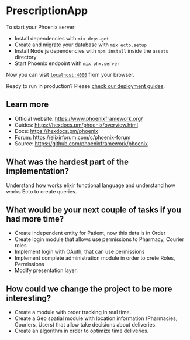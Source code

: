# PrescriptionApp

To start your Phoenix server:

  * Install dependencies with `mix deps.get`
  * Create and migrate your database with `mix ecto.setup`
  * Install Node.js dependencies with `npm install` inside the `assets` directory
  * Start Phoenix endpoint with `mix phx.server`

Now you can visit [`localhost:4000`](http://localhost:4000) from your browser.

Ready to run in production? Please [check our deployment guides](https://hexdocs.pm/phoenix/deployment.html).

## Learn more

  * Official website: https://www.phoenixframework.org/
  * Guides: https://hexdocs.pm/phoenix/overview.html
  * Docs: https://hexdocs.pm/phoenix
  * Forum: https://elixirforum.com/c/phoenix-forum
  * Source: https://github.com/phoenixframework/phoenix

## What was the hardest part of the implementation?

Understand how works elixir functional language and understand how works Ecto to create queries.

## What would be your next couple of tasks if you had more time?

* Create independent entity for Patient, now this data is in Order
* Create login module that allows use permissions to Pharmacy, Courier roles
* Implement login with OAuth, that can use permissions
* Implement complete administration module in order to crete Roles, Permissions
* Modify presentation layer.

## How could we change the project to be more interesting?

* Create a module with order tracking in real time.
* Create a Geo spatial module with location information (Pharmacies, Couriers, Users) that allow take decisions about deliveries.
* Create an algorithm in order to optimize time deliveries.



